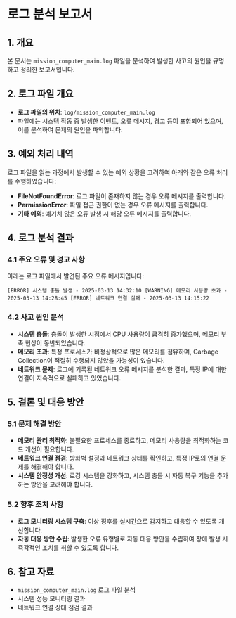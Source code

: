 # 로그 분석 보고서

## 1. 개요

본 문서는 `mission_computer_main.log` 파일을 분석하여 발생한 사고의 원인을 규명하고 정리한 보고서입니다.

## 2. 로그 파일 개요

- **로그 파일의 위치**: `log/mission_computer_main.log`
- 파일에는 시스템 작동 중 발생한 이벤트, 오류 메시지, 경고 등이 포함되어 있으며, 이를 분석하여 문제의 원인을 파악합니다.

## 3. 예외 처리 내역

로그 파일을 읽는 과정에서 발생할 수 있는 예외 상황을 고려하여 아래와 같은 오류 처리를 수행하였습니다:

- **FileNotFoundError**: 로그 파일이 존재하지 않는 경우 오류 메시지를 출력합니다.
- **PermissionError**: 파일 접근 권한이 없는 경우 오류 메시지를 출력합니다.
- **기타 예외**: 예기치 않은 오류 발생 시 해당 오류 메시지를 출력합니다.

## 4. 로그 분석 결과

### 4.1 주요 오류 및 경고 사항

아래는 로그 파일에서 발견된 주요 오류 메시지입니다:

```
[ERROR] 시스템 충돌 발생 - 2025-03-13 14:32:10 [WARNING] 메모리 사용량 초과 - 2025-03-13 14:28:45 [ERROR] 네트워크 연결 실패 - 2025-03-13 14:15:22
```

### 4.2 사고 원인 분석

- **시스템 충돌**: 충돌이 발생한 시점에서 CPU 사용량이 급격히 증가했으며, 메모리 부족 현상이 동반되었습니다.
- **메모리 초과**: 특정 프로세스가 비정상적으로 많은 메모리를 점유하며, Garbage Collection이 적절히 수행되지 않았을 가능성이 있습니다.
- **네트워크 문제**: 로그에 기록된 네트워크 오류 메시지를 분석한 결과, 특정 IP에 대한 연결이 지속적으로 실패하고 있었습니다.

## 5. 결론 및 대응 방안

### 5.1 문제 해결 방안

- **메모리 관리 최적화**: 불필요한 프로세스를 종료하고, 메모리 사용량을 최적화하는 코드 개선이 필요합니다.
- **네트워크 연결 점검**: 방화벽 설정과 네트워크 상태를 확인하고, 특정 IP로의 연결 문제를 해결해야 합니다.
- **시스템 안정성 개선**: 로깅 시스템을 강화하고, 시스템 충돌 시 자동 복구 기능을 추가하는 방안을 고려해야 합니다.

### 5.2 향후 조치 사항

- **로그 모니터링 시스템 구축**: 이상 징후를 실시간으로 감지하고 대응할 수 있도록 개선합니다.
- **자동 대응 방안 수립**: 발생한 오류 유형별로 자동 대응 방안을 수립하여 장애 발생 시 즉각적인 조치를 취할 수 있도록 합니다.

## 6. 참고 자료

- `mission_computer_main.log` 로그 파일 분석
- 시스템 성능 모니터링 결과
- 네트워크 연결 상태 점검 결과
